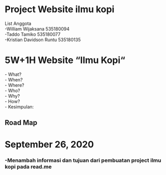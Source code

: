 # Project Website ilmu kopi<br />
List Anggota<br />
-William Wijaksana 535180094<br />
-Taddo Tamiko 535180077<br />
-Kristian Davidson Runtu 535180135<br />

<h1> 5W+1H Website “Ilmu Kopi“</h1>
- What?<br />
- When?<br />
- Where?<br />
- Who?<br />
- Why?<br />
- How?<br />
- Kesimpulan:

## Road Map

# September 26, 2020 
### -Menambah informasi dan tujuan dari pembuatan project ilmu kopi pada read.me
